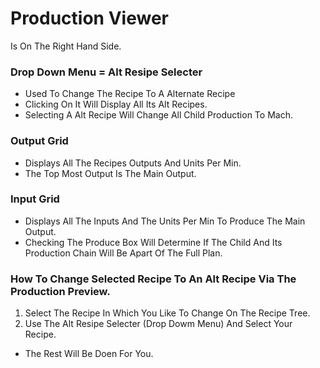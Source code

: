 ﻿# Production Viewer 
Is On The Right Hand Side.

### Drop Down Menu = Alt Resipe Selecter
- Used To Change The Recipe To A Alternate Recipe
- Clicking On It Will Display All Its Alt Recipes.
- Selecting A Alt Recipe Will Change All Child Production To Mach.

### Output Grid
- Displays All The Recipes Outputs And Units Per Min.
- The Top Most Output Is The Main Output.

### Input Grid
- Displays All The Inputs And The Units Per Min To Produce The Main Output.
- Checking The Produce Box Will Determine If The Child And Its Production Chain Will Be Apart Of The Full Plan.

### How To Change Selected Recipe To An Alt Recipe Via The Production Preview.

1. Select The Recipe In Which You Like To Change On The Recipe Tree.
2. Use The Alt Resipe Selecter (Drop Dowm Menu) And Select Your Recipe.

- The Rest Will Be Doen For You.
